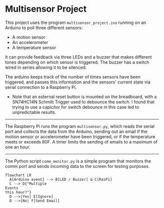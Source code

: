 # Multisensor Project
This project uses the program `multisensor_project.ino` running on an
Arduino to poll three different sensors:
* A motion sensor
* An accelerometer
* A temperature sensor

It can provide feedback via three LEDs and a buzzer that makes
different tones depending on which sensor is triggered. The buzzer has
a switch wired in series allowing it to be silenced.

The arduino keeps track of the number of times sensors have been
triggered, and passes this information and the sensors' current state
via serial connection to a Raspberry Pi.
* Note that an external reset button is mounted on the breadboard, with a
  SN74HC14N Schmitt Trigger used to debounce the switch. I found that trying to
  use a capicitor for switch debounce in this case led to unpredictable results.
_____
The Raspberry Pi runs the program `multisensor.py`, which reads the
serial port and collects the data from the Arduino, sending out an
email if the motion sensor or accelerometer have been triggered, or
if the temperature meets or exceeds 80F. A timer limits the sending of
emails to a maximum of one an hour.
_____
The Python script `comm_monitor.py` is a simple program that monitors
the comm port and sends incoming data to the screen for testing
purposes.
```mermaid
flowchart LR
  A[Arduino event] --> B[LED / Buzzer] & C[RasPi]
  C --> D{"Multiple
Events
this hour?"}
  D -->|Yes| E[Ignore]
  D -->|No| F[Send Email]
```
